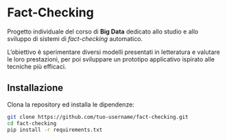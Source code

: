 # Fact-Checking

Progetto individuale del corso di **Big Data** dedicato allo studio e allo sviluppo di sistemi di *fact-checking* automatico.  

L’obiettivo è sperimentare diversi modelli presentati in letteratura e valutare le loro prestazioni, per poi sviluppare un prototipo applicativo ispirato alle tecniche più efficaci.

## Installazione

Clona la repository ed installa le dipendenze:

```bash
git clone https://github.com/tuo-username/fact-checking.git
cd fact-checking
pip install -r requirements.txt
